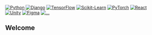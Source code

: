 <!-- ### Hi there 👋 -->

[![Python](https://img.shields.io/badge/python-0E1116?style=for-the-badge&logo=python)](https://github.com/thebugged)
[![Django](https://img.shields.io/badge/django-0E1116?style=for-the-badge&logo=django)](https://github.com/thebugged)
[![TensorFlow](https://img.shields.io/badge/tensorflow-0E1116?style=for-the-badge&logo=tensorflow)](https://github.com/thebugged)
[![Scikit-Learn](https://img.shields.io/badge/scikit--learn-0E1116?style=for-the-badge&logo=scikit-learn)](https://github.com/thebugged)
[![PyTorch](https://img.shields.io/badge/PyTorch-0E1116?style=for-the-badge&logo=pytorch)](https://github.com/thebugged)
[![React](https://img.shields.io/badge/react-0E1116?style=for-the-badge&logo=react)](https://github.com/thebugged)
[![Unity](https://img.shields.io/badge/Unity-0E1116?style=for-the-badge&logo=unity)](https://github.com/thebugged)
[![Figma](https://img.shields.io/badge/Figma-0E1116?style=for-the-badge&logo=figma)](https://github.com/thebugged)
[![...](https://img.shields.io/badge/...-0E1116?style=for-the-badge)](https://github.com/thebugged)

<p align = 'right'>
     <h2>Welcome</h2>  
</p>
<!--
**thebugged/thebugged** is a ✨ _special_ ✨ repository because its `README.md` (this file) appears on your GitHub profile.

Here are some ideas to get you started:

- 🔭 I’m currently working on ...
- 🌱 I’m currently learning ...
- 👯 I’m looking to collaborate on ...
- 🤔 I’m looking for help with ...
- 💬 Ask me about ...
- 📫 How to reach me: ...
- 😄 Pronouns: ...
- ⚡ Fun fact: ...
-->
